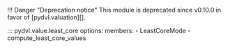 !!! Danger "Deprecation notice"
    This module is deprecated since v0.10.0 in favor of [pydvl.valuation][].

::: pydvl.value.least_core
    options:
      members:
        - LeastCoreMode
        - compute_least_core_values
